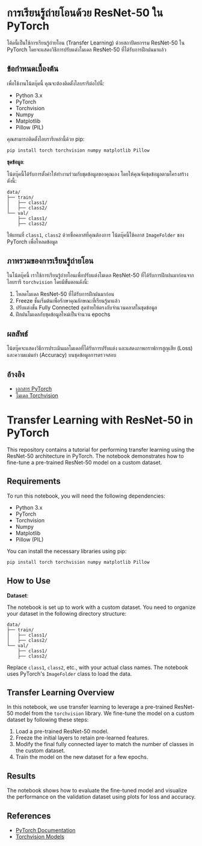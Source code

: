 
# การเรียนรู้ถ่ายโอนด้วย ResNet-50 ใน PyTorch

โค้ดนี้เป็นใช้การเรียนรู้ถ่ายโอน (Transfer Learning) ด้วยสถาปัตยกรรม ResNet-50 ใน PyTorch โดยจะแสดงวิธีการปรับแต่งโมเดล ResNet-50 ที่ได้รับการฝึกฝนมาแล้ว

## ข้อกำหนดเบื้องต้น

เพื่อใช้งานโน้ตบุ๊คนี้ คุณจะต้องติดตั้งไลบรารีต่อไปนี้:

- Python 3.x
- PyTorch
- Torchvision
- Numpy
- Matplotlib
- Pillow (PIL)
  
คุณสามารถติดตั้งไลบรารีเหล่านี้ด้วย pip:

```bash
pip install torch torchvision numpy matplotlib Pillow
```



**ชุดข้อมูล**:

   โน้ตบุ๊คนี้ได้รับการตั้งค่าให้ทำงานร่วมกับชุดข้อมูลของคุณเอง โดยให้คุณจัดชุดข้อมูลตามโครงสร้างดังนี้:
   
   ```
   data/
   ├── train/
   │   ├── class1/
   │   ├── class2/
   └── val/
       ├── class1/
       ├── class2/
   ```

   ให้แทนที่ `class1`, `class2` ด้วยชื่อคลาสที่คุณต้องการ โน้ตบุ๊คนี้ใช้คลาส `ImageFolder` ของ PyTorch เพื่อโหลดข้อมูล

## ภาพรวมของการเรียนรู้ถ่ายโอน

ในโน้ตบุ๊คนี้ เราใช้การเรียนรู้ถ่ายโอนเพื่อปรับแต่งโมเดล ResNet-50 ที่ได้รับการฝึกฝนมาก่อนจากไลบรารี `torchvision` โดยมีขั้นตอนดังนี้:

1. โหลดโมเดล ResNet-50 ที่ได้รับการฝึกฝนมาก่อน
2. Freeze ชั้นเริ่มต้นเพื่อรักษาคุณลักษณะที่เรียนรู้มาแล้ว
3. ปรับแต่งชั้น Fully Connected สุดท้ายให้ตรงกับจำนวนคลาสในชุดข้อมูล
4. ฝึกฝนโมเดลกับชุดข้อมูลใหม่เป็นจำนวน epochs

## ผลลัพธ์

โน้ตบุ๊คจะแสดงวิธีการประเมินผลโมเดลที่ได้รับการปรับแต่ง และแสดงภาพกราฟการสูญเสีย (Loss) และความแม่นยำ (Accuracy) บนชุดข้อมูลการตรวจสอบ

## อ้างอิง

- [เอกสาร PyTorch](https://pytorch.org/docs/stable/index.html)
- [โมเดล Torchvision](https://pytorch.org/vision/stable/models.html)



# Transfer Learning with ResNet-50 in PyTorch

This repository contains a tutorial for performing transfer learning using the ResNet-50 architecture in PyTorch. The notebook demonstrates how to fine-tune a pre-trained ResNet-50 model on a custom dataset.

## Requirements

To run this notebook, you will need the following dependencies:

- Python 3.x
- PyTorch
- Torchvision
- Numpy
- Matplotlib
- Pillow (PIL)
  
You can install the necessary libraries using pip:

```bash
pip install torch torchvision numpy matplotlib Pillow
```

## How to Use

**Dataset**:

   The notebook is set up to work with a custom dataset. You need to organize your dataset in the following directory structure:
   
   ```
   data/
   ├── train/
   │   ├── class1/
   │   ├── class2/
   └── val/
       ├── class1/
       ├── class2/
   ```

   Replace `class1`, `class2`, etc., with your actual class names. The notebook uses PyTorch's `ImageFolder` class to load the data.

## Transfer Learning Overview

In this notebook, we use transfer learning to leverage a pre-trained ResNet-50 model from the `torchvision` library. We fine-tune the model on a custom dataset by following these steps:

1. Load a pre-trained ResNet-50 model.
2. Freeze the initial layers to retain pre-learned features.
3. Modify the final fully connected layer to match the number of classes in the custom dataset.
4. Train the model on the new dataset for a few epochs.

## Results

The notebook shows how to evaluate the fine-tuned model and visualize the performance on the validation dataset using plots for loss and accuracy.

## References

- [PyTorch Documentation](https://pytorch.org/docs/stable/index.html)
- [Torchvision Models](https://pytorch.org/vision/stable/models.html)

